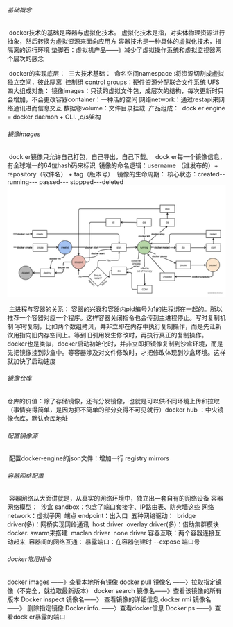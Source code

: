 ###### 基础概念

​		docker技术的基础是容器与虚拟化技术。
​		虚拟化技术是指，对实体物理资源进行抽象，然后转换为虚拟资源来面向应用方
​		容器技术是一种具体的虚拟化技术，指隔离的运行环境
​		垫脚石：虚拟机产品——》减少了虚拟操作系统和虚拟监视器两个层次的感念
​		

​		docker的实现底层：
​				三大技术基础：
​						命名空间namespace :将资源切割成虚拟独立空间，彼此隔离
​						控制组 control groups：硬件资源分配
​						联合文件系统 UFS
​				四大组成对象：
​						镜像images：只读的虚拟文件包，成层次的结构，每次更新时只会增加，不会更改
​						容器container：一种活的空间
​						网络network：通过restapi来网络通讯进而信息交互
​						数据卷volume：文件目录挂载
​				产品组成：
​						dock er engine = docker daemon + CLI. ,c/s架构

###### 镜像images

​		dock er镜像只允许自己打包，自己导出，自己下载。
​		dock er每一个镜像信息，有全球唯一的64位hash码来标识
​		镜像的命名逻辑：username （谁发布的）+ repository（软件名） + tag（版本号）
​		镜像的生命周期：
​				核心状态：created-- running--- passed--- stopped---deleted![image-20210819132456539](../README.assets/image-20210819132456539.png)

​				主进程与容器的关系：
​						容器的兴衰和容器内pid编号为1的进程绑在一起的。所以推荐一个容器对应一个程序。这样容器关闭指令也会传到主进程停止。
​				写时复制机制
​						写时复制，比如两个数组拷贝，并非立即在内存中执行复制操作，而是先让新饮用指向旧内存空间上。等到旧引用发生修改时，再执行真正的复制操作。docker也是类似，docker启动初始化时，并非立即把镜像复制到沙盒环境，而是先把镜像挂到沙盒中。等容器涉及对文件修改时，才把修改体现到沙盒环境。这样就加快了启动速度

###### 镜像仓库

​		仓库的价值：除了存储镜像，还有分发镜像，也就是可以供不同环境上传和拉取（事情变得简单，是因为把不简单的部分变得不可见就行）
​		docker hub ：中央镜像仓库，默认仓库地址

###### 配置镜像源

​		配置docker-engine的json文件：增加一行 registry mirrors

###### 容器网络配置

​		容器网络从大面讲就是，从真实的网络环境中，独立出一套自有的网络设备
​		容器网络模型：
​				沙盒 sandbox：包含了端口套接字、IP路由表、防火墙这些
​				网络 network：虚拟子网
​				端点 endpoint：出入口
​		五种网络驱动：
​				bridge driver(多)：网桥实现网络通讯
​				host driver
​				overlay driver(多)：借助集群模块docker. swarm来搭建
​				maclan driver
​				none driver
​		容器互联：两个容器连接互动起来
​				容器间的网络互通：
​				暴露端口：在容器创建时 --expose  端口号		

###### docker常用指令

docker images   ——》查看本地所有镜像
docker pull  镜像名 ——〉拉取指定镜像（不完全，就拉取最新版本）
docker search  镜像名——》查看该镜像的所有版本
Docker  inspect 镜像名——〉 查看镜像的详细信息
docker  rmi  镜像名——》 删除指定镜像
Docker info. ——〉查看docker信息
Docker ps ——》查看dock er暴露的端口